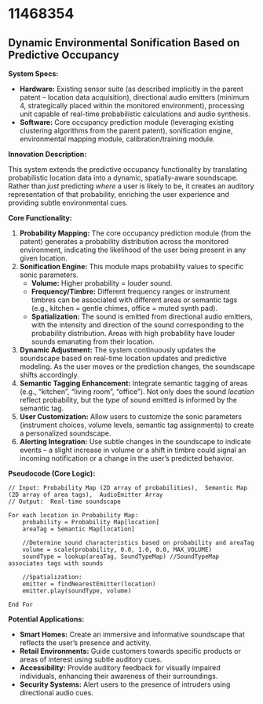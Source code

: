 # 11468354

## Dynamic Environmental Sonification Based on Predictive Occupancy

**System Specs:**

*   **Hardware:** Existing sensor suite (as described implicitly in the parent patent – location data acquisition), directional audio emitters (minimum 4, strategically placed within the monitored environment), processing unit capable of real-time probabilistic calculations and audio synthesis.
*   **Software:**  Core occupancy prediction module (leveraging existing clustering algorithms from the parent patent), sonification engine, environmental mapping module, calibration/training module.

**Innovation Description:**

This system extends the predictive occupancy functionality by translating probabilistic location data into a dynamic, spatially-aware soundscape.  Rather than *just* predicting *where* a user is likely to be, it creates an auditory representation of that probability, enriching the user experience and providing subtle environmental cues.

**Core Functionality:**

1.  **Probability Mapping:** The core occupancy prediction module (from the patent) generates a probability distribution across the monitored environment, indicating the likelihood of the user being present in any given location.
2.  **Sonification Engine:** This module maps probability values to specific sonic parameters.  
    *   **Volume:** Higher probability = louder sound.
    *   **Frequency/Timbre:**  Different frequency ranges or instrument timbres can be associated with different areas or semantic tags (e.g., kitchen = gentle chimes, office = muted synth pad).
    *   **Spatialization:** The sound is emitted from directional audio emitters, with the intensity and direction of the sound corresponding to the probability distribution.  Areas with high probability have louder sounds emanating from their location.
3.  **Dynamic Adjustment:** The system continuously updates the soundscape based on real-time location updates and predictive modeling. As the user moves or the prediction changes, the soundscape shifts accordingly.
4.  **Semantic Tagging Enhancement:** Integrate semantic tagging of areas (e.g., “kitchen”, “living room”, “office”).  Not only does the sound *location* reflect probability, but the *type* of sound emitted is informed by the semantic tag. 
5.  **User Customization:** Allow users to customize the sonic parameters (instrument choices, volume levels, semantic tag assignments) to create a personalized soundscape.
6.  **Alerting Integration:**  Use subtle changes in the soundscape to indicate events – a slight increase in volume or a shift in timbre could signal an incoming notification or a change in the user’s predicted behavior.

**Pseudocode (Core Logic):**

```
// Input: Probability Map (2D array of probabilities),  Semantic Map (2D array of area tags),  AudioEmitter Array
// Output:  Real-time soundscape

For each location in Probability Map:
    probability = Probability Map[location]
    areaTag = Semantic Map[location]

    //Determine sound characteristics based on probability and areaTag
    volume = scale(probability, 0.0, 1.0, 0.0, MAX_VOLUME)
    soundType = lookup(areaTag, SoundTypeMap) //SoundTypeMap associates tags with sounds

    //Spatialization:
    emitter = findNearestEmitter(location)
    emitter.play(soundType, volume)

End For
```

**Potential Applications:**

*   **Smart Homes:** Create an immersive and informative soundscape that reflects the user’s presence and activity.
*   **Retail Environments:**  Guide customers towards specific products or areas of interest using subtle auditory cues.
*   **Accessibility:** Provide auditory feedback for visually impaired individuals, enhancing their awareness of their surroundings.
*   **Security Systems:**  Alert users to the presence of intruders using directional audio cues.
